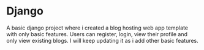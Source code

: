 # Django
A basic django project where i created a blog hosting web app template with only basic features. Users can register, login, view their profile and only view existing blogs. I will keep updating it as i add other basic features.
